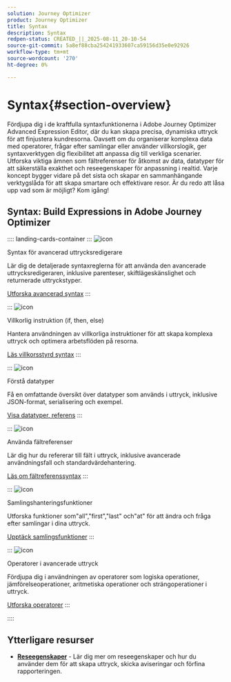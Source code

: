 ```yaml
---
solution: Journey Optimizer
product: Journey Optimizer
title: Syntax
description: Syntax
redpen-status: CREATED_||_2025-08-11_20-10-54
source-git-commit: 5a8ef88cba254241933607ca59156d35e0e92926
workflow-type: tm+mt
source-wordcount: '270'
ht-degree: 0%

---
```



# Syntax{#section-overview}

Fördjupa dig i de kraftfulla syntaxfunktionerna i Adobe Journey Optimizer Advanced Expression Editor, där du kan skapa precisa, dynamiska uttryck för att finjustera kundresorna. Oavsett om du organiserar komplexa data med operatorer, frågar efter samlingar eller använder villkorslogik, ger syntaxverktygen dig flexibilitet att anpassa dig till verkliga scenarier. Utforska viktiga ämnen som fältreferenser för åtkomst av data, datatyper för att säkerställa exakthet och reseegenskaper för anpassning i realtid. Varje koncept bygger vidare på det sista och skapar en sammanhängande verktygslåda för att skapa smartare och effektivare resor. Är du redo att låsa upp vad som är möjligt? Kom igång!

## Syntax: Build Expressions in Adobe Journey Optimizer

:::: landing-cards-container
:::
![icon](https://cdn.experienceleague.adobe.com/icons/code-branch.svg)

Syntax för avancerad uttrycksredigerare

Lär dig de detaljerade syntaxreglerna för att använda den avancerade uttrycksredigeraren, inklusive parenteser, skiftlägeskänslighet och returnerade uttryckstyper.

[Utforska avancerad syntax](../using/building-journeys/expression/generalities.md)
:::

:::
![icon](https://cdn.experienceleague.adobe.com/icons/list-check.svg)

Villkorlig instruktion (if, then, else)

Hantera användningen av villkorliga instruktioner för att skapa komplexa uttryck och optimera arbetsflöden på resorna.

[Läs villkorsstyrd syntax](../using/building-journeys/expression/conditional-instruction.md)
:::

:::
![icon](https://cdn.experienceleague.adobe.com/icons/book.svg)

Förstå datatyper

Få en omfattande översikt över datatyper som används i uttryck, inklusive JSON-format, serialisering och exempel.

[Visa datatyper, referens](../using/building-journeys/expression/data-types.md)
:::

:::
![icon](https://cdn.experienceleague.adobe.com/icons/code-branch.svg)

Använda fältreferenser

Lär dig hur du refererar till fält i uttryck, inklusive avancerade användningsfall och standardvärdehantering.

[Läs om fältreferenssyntax](../using/building-journeys/expression/field-references.md)
:::

:::
![icon](https://cdn.experienceleague.adobe.com/icons/gear.svg)

Samlingshanteringsfunktioner

Utforska funktioner som&quot;all&quot;,&quot;first&quot;,&quot;last&quot; och&quot;at&quot; för att ändra och fråga efter samlingar i dina uttryck.

[Upptäck samlingsfunktioner](../using/building-journeys/expression/collection-management-functions.md)
:::

:::
![icon](https://cdn.experienceleague.adobe.com/icons/screwdriver-wrench.svg)

Operatorer i avancerade uttryck

Fördjupa dig i användningen av operatorer som logiska operationer, jämförelseoperationer, aritmetiska operationer och strängoperationer i uttryck.

[Utforska operatorer](../using/building-journeys/expression/operators.md)
:::

::::


## Ytterligare resurser

- **[Reseegenskaper](../using/building-journeys/expression/journey-properties.md)** - Lär dig mer om reseegenskaper och hur du använder dem för att skapa uttryck, skicka aviseringar och förfina rapporteringen.
